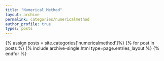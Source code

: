 ```yaml
---
title: "Numerical Method"
layout: archive
permalink: categories/numericalmethod
author_profile: true
types: posts
---
```


{% assign posts = site.categories['numericalmethod']%}
{% for post in posts %}
  {% include archive-single.html type=page.entries_layout %}
{% endfor %}